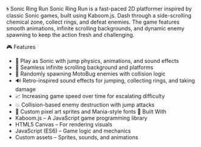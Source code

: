 🌀 Sonic Ring Run
Sonic Ring Run is a fast-paced 2D platformer inspired by classic Sonic games, built using Kaboom.js. Dash through a side-scrolling chemical zone, collect rings, and defeat enemies. The game features smooth animations, infinite scrolling backgrounds, and dynamic enemy spawning to keep the action fresh and challenging.

  🎮 Features
  - 🦔 Play as Sonic with jump physics, animations, and sound effects
  - 🔁 Seamless infinite scrolling background and platforms
  - 🐞 Randomly spawning MotoBug enemies with collision logic
  - 🔊 Retro-inspired sound effects for jumping, collecting rings, and taking damage
  - 📈 Increasing game speed over time for escalating difficulty
  - 💥 Collision-based enemy destruction with jump attacks
  - 🎨 Custom pixel art sprites and Mania-style fonts
🧱 Built With
  - Kaboom.js – A JavaScript game programming library
  - HTML5 Canvas – For rendering visuals
  - JavaScript (ES6) – Game logic and mechanics
  - Custom assets – Sprites, sounds, and animations
